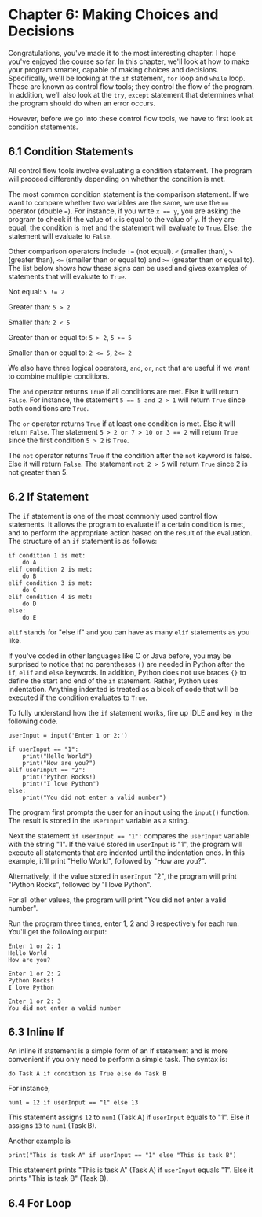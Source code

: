 # Chapter 6: Making Choices and Decisions

Congratulations, you've made it to the most interesting chapter. I hope you've enjoyed the course so far. In this chapter, we'll look at how to make your program smarter, capable of making choices and decisions. Specifically, we'll be looking at the `if` statement, `for` loop and `while` loop. These are known as control flow tools; they control the flow of the program. In addition, we'll also look at the `try`, `except` statement that determines what the program should do when an error occurs.

However, before we go into these control flow tools, we have to first look at condition statements.

## 6.1 Condition Statements

All control flow tools involve evaluating a condition statement. The program will proceed differently depending on whether the condition is met.

The most common condition statement is the comparison statement. If we want to compare whether two variables are the same, we use the `==` operator (double `=`). For instance, if you write `x == y`, you are asking the program to check if the value of `x` is equal to the value of `y`. If they are equal, the condition is met and the statement will evaluate to `True`. Else, the statement will evaluate to `False`.

Other comparison operators include `!=` (not equal). `<` (smaller than), `>` (greater than), `<=` (smaller than or equal to) and `>=` (greater than or equal to). The list below shows how these signs can be used and gives examples of statements that will evaluate to `True`.

Not equal: `5 != 2`

Greater than: `5 > 2`

Smaller than: `2 < 5`

Greater than or equal to: `5 > 2`, `5 >= 5`

Smaller than or equal to: `2 <= 5`, `2<= 2`

We also have three logical operators, `and`, `or`, `not` that are useful if we want to combine multiple conditions.

The `and` operator returns `True` if all conditions are met. Else it will return `False`. For instance, the statement `5 == 5 and 2 > 1`  will return `True` since both conditions are `True`.

The `or` operator returns `True` if at least one condition is met. Else it will return `False`. The statement `5 > 2 or 7 > 10 or 3 == 2` will return `True` since the first condition `5 > 2` is `True`.

The `not` operator returns `True` if the condition after the `not` keyword is false. Else it will return `False`. The statement `not 2 > 5` will return `True` since 2 is not greater than 5.

## 6.2 If Statement

The `if` statement is one of the most commonly used control flow statements. It allows the program to evaluate if a certain condition is met, and to perform the appropriate action based on the result of the evaluation. The structure of an `if` statement is as follows:

```
if condition 1 is met:
    do A
elif condition 2 is met:
    do B
elif condition 3 is met:
    do C
elif condition 4 is met:
    do D
else:
    do E
```

`elif` stands for "else if" and you can have as many `elif` statements as you like.

If you've coded in other languages like C or Java before, you may be surprised to notice that no parentheses `()` are needed in Python after the `if`, `elif` and `else` keywords. In addition, Python does not use braces `{}` to define the start and end of the `if` statement. Rather, Python uses indentation. Anything indented is treated as a block of code that will be executed if the condition evaluates to `True`.

To fully understand how the `if` statement works, fire up IDLE and key in the following code.

```
userInput = input('Enter 1 or 2:')

if userInput == "1":
    print("Hello World")
    print("How are you?")
elif userInput == "2":
    print("Python Rocks!)
    print("I love Python")
else:
    print("You did not enter a valid number")
```

The program first prompts the user for an input using the `input()` function. The result is stored in the `userInput` variable as a string.

Next the statement `if userInput == "1":` compares the `userInput` variable with the string "1". If the value stored in `userInput` is "1", the program will execute all statements that are indented until the indentation ends. In this example, it'll print "Hello World", followed by "How are you?".

Alternatively, if the value stored in `userInput` "2", the program will print "Python Rocks", followed by "I love Python".

For all other values, the program will print "You did not enter a valid number".

Run the program three times, enter 1, 2 and 3 respectively for each run. You'll get the following output:

```
Enter 1 or 2: 1
Hello World
How are you?

Enter 1 or 2: 2
Python Rocks!
I love Python

Enter 1 or 2: 3
You did not enter a valid number
```

## 6.3 Inline If

An inline if statement is a simple form of an if statement and is more convenient if you only need to perform a simple task. The syntax is:

```
do Task A if condition is True else do Task B
```

For instance,

```
num1 = 12 if userInput == "1" else 13
```

This statement assigns `12` to `num1` (Task A) if `userInput` equals to "1". Else it assigns `13` to `num1` (Task B).

Another example is

```
print("This is task A" if userInput == "1" else "This is task B")
```

This statement prints "This is task A" (Task A) if `userInput` equals "1". Else it prints "This is task B" (Task B).

## 6.4 For Loop

